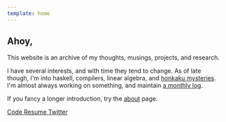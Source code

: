 ```yaml
---
template: home
---
```


## Ahoy,

This website is an archive of my thoughts, musings, projects, and research.

I have several interests, and with time they tend to change.
As of late though, I'm into haskell, compilers, linear algebra, and [honkaku mysteries](http://honkaku.com/english.html).
I'm almost always working on something, and maintain [a monthly log](/now).


If you fancy a longer introduction, try the [about](/about) page.

<p class="buttons">
    <a class="button" href="https://github.com/srijan-paul" target="_blank">
        <i class="lni lni-github"></i>
        <span>Code</span>
    </a>
    <a
      class="button"
      href="https://drive.google.com/file/d/1IldqwSE6BwVvcMj2DOscFnrrE7ftZ-86/view?usp=sharing"
      target="_blank" >
        <i class="lni lni-empty-file"></i>
        <span>Resume</span>
    </a>
    <a class="button" href="https://twitter.com/_injuly" target="_blank">
        <i class="lni lni-twitter"></i>
        <span>Twitter</span>
    </a>
</p>
